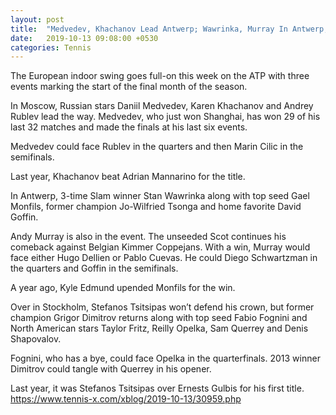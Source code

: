 ```yaml
---
layout: post
title:  "Medvedev, Khachanov Lead Antwerp; Wawrinka, Murray In Antwerp; Dimitrov In Stockholm"
date:   2019-10-13 09:08:00 +0530
categories: Tennis
---
```

The European indoor swing goes full-on this week on the ATP with three events marking the start of the final month of the season.

In Moscow, Russian stars Daniil Medvedev, Karen Khachanov and Andrey Rublev lead the way. Medvedev, who just won Shanghai, has won 29 of his last 32 matches and made the finals at his last six events.

Medvedev could face Rublev in the quarters and then Marin Cilic in the semifinals.

Last year, Khachanov beat Adrian Mannarino for the title.

In Antwerp, 3-time Slam winner Stan Wawrinka along with top seed Gael Monfils, former champion Jo-Wilfried Tsonga and home favorite David Goffin.

Andy Murray is also in the event. The unseeded Scot continues his comeback against Belgian Kimmer Coppejans. With a win, Murray would face either Hugo Dellien or Pablo Cuevas. He could Diego Schwartzman in the quarters and Goffin in the semifinals.

A year ago, Kyle Edmund upended Monfils for the win.

Over in Stockholm, Stefanos Tsitsipas won’t defend his crown, but former champion Grigor Dimitrov returns along with top seed Fabio Fognini and North American stars Taylor Fritz, Reilly Opelka, Sam Querrey and Denis Shapovalov.

Fognini, who has a bye, could face Opelka in the quarterfinals. 2013 winner Dimitrov could tangle with Querrey in his opener.

Last year, it was Stefanos Tsitsipas over Ernests Gulbis for his first title.
https://www.tennis-x.com/xblog/2019-10-13/30959.php
